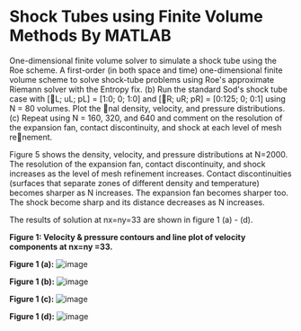 # Shock Tubes using Finite Volume Methods By MATLAB

One-dimensional finite volume solver to simulate a shock tube using the Roe scheme.
A first-order (in both space and time) one-dimensional finite volume scheme to solve shock-tube
problems using Roe's approximate Riemann solver with the Entropy fix.
(b) Run the standard Sod's shock tube case with [L; uL; pL] = [1:0; 0; 1:0] and [R; uR; pR] = [0:125; 0; 0:1]
using N = 80 volumes. Plot the nal density, velocity, and pressure distributions.
(c) Repeat using N = 160, 320, and 640 and comment on the resolution of the expansion fan, contact
discontinuity, and shock at each level of mesh renement.

Figure 5 shows the density, velocity, and pressure distributions at N=2000.‎ The resolution of the expansion fan, contact discontinuity, and shock increases as the level of mesh refinement increases. Contact discontinuities (surfaces that separate zones of different density and temperature) becomes sharper as N increases. The expansion fan becomes sharper too. The shock become sharp and its distance decreases as N increases.


The results of solution at nx=ny=33 are shown in figure 1 (a) - (d).

**Figure 1: Velocity & pressure contours and line plot of velocity components at nx=ny =33.**

**Figure 1 (a):** ![image](https://user-images.githubusercontent.com/89004966/152657677-c2e91f6f-b573-4920-a4d9-470f995c4126.png)

**Figure 1 (b):** ![image](https://user-images.githubusercontent.com/89004966/152657745-0452d52c-776e-4ae5-a5bc-4fbf2504a084.png)

**Figure 1 (c):** ![image](https://user-images.githubusercontent.com/89004966/152657788-7275f569-4821-43c4-84ce-4d528baba985.png)

**Figure 1 (d):** ![image](https://user-images.githubusercontent.com/89004966/152657807-4dff1bc7-1d2e-48a2-8bf6-d1bb5ff41ced.png)





